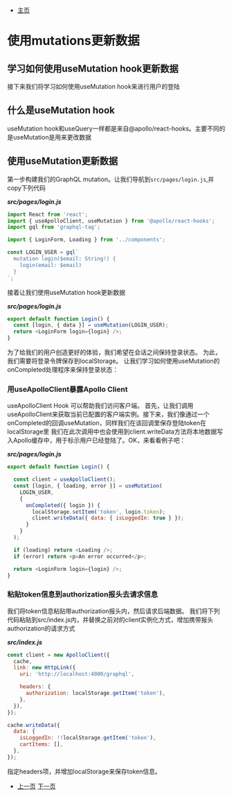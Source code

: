 - [主页](../README.md)

# 使用mutations更新数据
## 学习如何使用useMutation hook更新数据

接下来我们将学习如何使用useMutation hook来进行用户的登陆


## 什么是useMutation hook

useMutation hook和useQuery一样都是来自@apollo/react-hooks。主要不同的是useMutation是用来更改数据

## 使用useMutation更新数据

第一步构建我们的GraphQL mutation。让我们导航到`src/pages/login.js`,并copy下列代码

***src/pages/login.js***

```javascript
import React from 'react';
import { useApolloClient, useMutation } from '@apollo/react-hooks';
import gql from 'graphql-tag';

import { LoginForm, Loading } from '../components';

const LOGIN_USER = gql`
  mutation login($email: String!) {
    login(email: $email)
  }
`;
```

接着让我们使用useMutation hook更新数据

***src/pages/login.js***
```javascript
export default function Login() {
  const [login, { data }] = useMutation(LOGIN_USER);
  return <LoginForm login={login} />;
}
```

为了给我们的用户创造更好的体验，我们希望在会话之间保持登录状态。 为此，我们需要将登录令牌保存到localStorage。 让我们学习如何使用useMutation的onCompleted处理程序来保持登录状态：

### 用useApolloClient暴露Apollo Client

useApolloClient Hook 可以帮助我们访问客户端。
首先，让我们调用useApolloClient来获取当前已配置的客户端实例。接下来，我们像通过一个onCompleted的回调useMutation，同样我们在该回调里保存登陆token在localStorage里
我们在此次调用中也会使用到client.writeData方法将本地数据写入Apollo缓存中，用于标示用户已经登陆了。OK，来看看例子吧：

***src/pages/login.js***

```javascript
export default function Login() {

  const client = useApolloClient();
  const [login, { loading, error }] = useMutation(
    LOGIN_USER,
    {
      onCompleted({ login }) {
        localStorage.setItem('token', login.token);
        client.writeData({ data: { isLoggedIn: true } });
      }
    }
  );

  if (loading) return <Loading />;
  if (error) return <p>An error occurred</p>;

  return <LoginForm login={login} />;
}

```

### 粘贴token信息到authorization报头去请求信息

我们将token信息粘贴带authorization报头内，然后请求后端数据。
我们将下列代码粘贴到src/index.js内，并替换之前对的client实例化方式，增加携带报头
authorization的请求方式

***src/index.js***

```javascript
const client = new ApolloClient({
  cache,
  link: new HttpLink({
    uri: 'http://localhost:4000/graphql',

    headers: {
      authorization: localStorage.getItem('token'),
    },
  }),
});

cache.writeData({
  data: {
    isLoggedIn: !!localStorage.getItem('token'),
    cartItems: [],
  },
});
```

指定headers项，并增加localStorage来保存token信息。




- [上一页](./fetch_data_with_queries.md)   [下一页](./manage_local_state.md)
